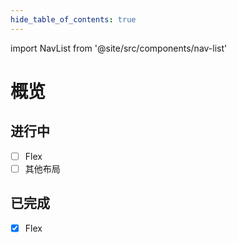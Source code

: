 ```yaml
---
hide_table_of_contents: true
---
```


import NavList from '@site/src/components/nav-list'

# 概览
<div style={{overflowX: 'auto'}}>
  <div class='
    flex justify-center 
    rounded-lg p-4 bg-stripes-indigo 
    space-x-4
  '
    style={{width: 980}}
  >
    <div class='space-y-3'>
      <NavList
        title="布局"
        list={[
          'Flex 布局',
          'Grid 布局',
          'Position 布局',
          '盒模型',
          '表格布局',
          '列布局',
        ]}
      />
      <NavList
        title="尺寸"
        list={[
          '宽',
          '高',
        ]}
      />
      <NavList
        title="间距"
        list={[
          'Margin',
          'Padding',
        ]}
      />
    </div>
    <div class='space-y-3'>
      <NavList
        title="图片 & 背景"
        list={[
          '常规：位置等',
          'background-size；object-fit',
          '背景色渐变',
          '滤镜',
        ]}
      />
    </div>
    <div class='space-y-3'>
      <NavList
        title="文字"
        list={[
          '常规： 字体，大小，颜色',
          '行高',
          '超出隐藏',
          '英文转大小写',
        ]}
      />
      <NavList
        title="边框"
        list={[
          'border',
          '圆角',
          '盒阴影',
          'outline'
        ]}
      />
    </div>
    <div class='space-y-3'>
      <NavList
        title="效果"
        list={[
          '渐变',
          '动画',
          '变形'
        ]}
      />
      <NavList
        title="杂项"
        list={[
          '鼠标',
          '滚动条',
          '选中(User Select)',
        ]}
      />
    </div>
  </div>
</div>


## 进行中
- [ ] Flex
- [ ] 其他布局

## 已完成
- [x] Flex
